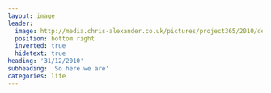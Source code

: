 ```yaml
---
layout: image
leader:
  image: http://media.chris-alexander.co.uk/pictures/project365/2010/dec/31/311210.jpg
  position: bottom right
  inverted: true
  hidetext: true
heading: '31/12/2010'
subheading: 'So here we are'
categories: life
---
```

